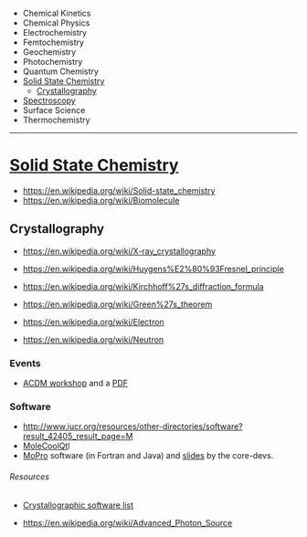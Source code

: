 + Chemical Kinetics
+ Chemical Physics
+ Electrochemistry
+ Femtochemistry
+ Geochemistry
+ Photochemistry
+ Quantum Chemistry
+ [Solid State Chemistry](#solid-state-chemistry)
   + [Crystallography](#crystallography)
+ [Spectroscopy](#spectroscopy)
+ Surface Science
+ Thermochemistry

----

# [Solid State Chemistry](https://en.wikipedia.org/wiki/Solid-state_chemistry)
* https://en.wikipedia.org/wiki/Solid-state_chemistry
* https://en.wikipedia.org/wiki/Biomolecule

## Crystallography
+ https://en.wikipedia.org/wiki/X-ray_crystallography
+ https://en.wikipedia.org/wiki/Huygens%E2%80%93Fresnel_principle
+ https://en.wikipedia.org/wiki/Kirchhoff%27s_diffraction_formula
+ https://en.wikipedia.org/wiki/Green%27s_theorem

+ https://en.wikipedia.org/wiki/Electron
+ https://en.wikipedia.org/wiki/Neutron

### Events
+ [ACDM workshop](http://www.chem.gla.ac.uk/~louis/asia_workshop/) and a [PDF](http://www.chem.gla.ac.uk/~louis/asia_workshop/Program_ACDM.pdf)

### Software
+ http://www.iucr.org/resources/other-directories/software?result_42405_result_page=M
+ [MoleCoolQt](http://www.molecoolqt.de/index.htm)l
+ [MoPro](http://www.iucr.org/resources/other-directories/software/mopro) software (in Fortran and Java) and [slides](http://www.cdifx.univ-rennes1.fr/RECIPROCS/sept2011/pdf/RECIPROCS_ANGD2011_MoPro_Jelsch.pdf) by the core-devs.

###### Resources
+ [Crystallographic software list](http://www.iucr.org/resources/other-directories/software) 
* https://en.wikipedia.org/wiki/Advanced_Photon_Source

